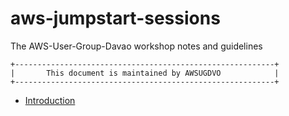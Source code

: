 # aws-jumpstart-sessions
The AWS-User-Group-Davao workshop notes and guidelines

```
+----------------------------------------------------------+
|       This document is maintained by AWSUGDVO            |
+----------------------------------------------------------+
```

- [Introduction](01-aws-introduction.md)
